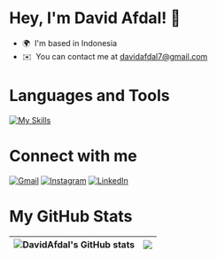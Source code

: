 # Hey, I'm David Afdal! 👋

* 🌍  I'm based in Indonesia
* ✉️  You can contact me at [davidafdal7@gmail.com](mailto:davidafdal7@gmail.com)

# Languages and Tools

[![My Skills](https://skillicons.dev/icons?i=go,ts,nodejs,express,next,react,tailwind,postgres,mysql,redis,docker,postman,vscode,githubactions&perline=5)](https://skillicons.dev)

# Connect with me

[![Gmail](https://skillicons.dev/icons?i=gmail)](mailto:davidafdal7@gmail.com)
[![Instagram](https://skillicons.dev/icons?i=instagram)](https://instagram.com/davidafd_)
[![LinkedIn](https://skillicons.dev/icons?i=linkedin)](https://id.linkedin.com/in/david-afdal-kaizar-mutahadi-86ba26250)

# My GitHub Stats
| <img src="https://github-readme-stats.vercel.app/api?username=DavidAfdal&show_icons=true&hide=&count_private=true&title_color=ef4444&text_color=ffffff&icon_color=ef4444&bg_color=171717&hide_border=true&show_icons=true" alt="DavidAfdal's GitHub stats" /> | <img src="https://github-readme-streak-stats.herokuapp.com/?user=DavidAfdal&stroke=ffffff&background=171717&ring=ef4444&fire=ef4444&currStreakNum=ffffff&currStreakLabel=ef4444&sideNums=ffffff&sideLabels=ffffff&dates=ffffff&hide_border=true" /> |
| -------------- | -------------- |
